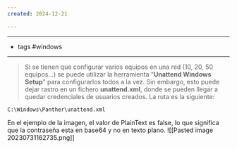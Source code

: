 ```yaml
---
created: 2024-12-21

---
```

-------------------
- tags #windows 
--------------
> Si se tienen que configurar varios equipos en una red (10, 20, 50 equipos...) se puede utilizar la herramienta "__Unattend Windows Setup__" para 
> configurarlos todos a la vez. Sin embargo, esto puede dejar rastro en un fichero __unattend.xml__, donde se pueden
> llegar a quedar credenciales de usuarios creados. La ruta es la siguiente:

	C:\Windows\Panther\unattend.xml


En el ejemplo de la imagen, el valor de PlainText es false, lo que significa que la contraseña esta en base64 y no en texto plano.
![[Pasted image 20230731162735.png]]